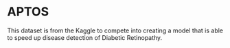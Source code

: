 # APTOS
This dataset is from the Kaggle to compete into creating a model that is able to speed up disease detection of Diabetic Retinopathy.

